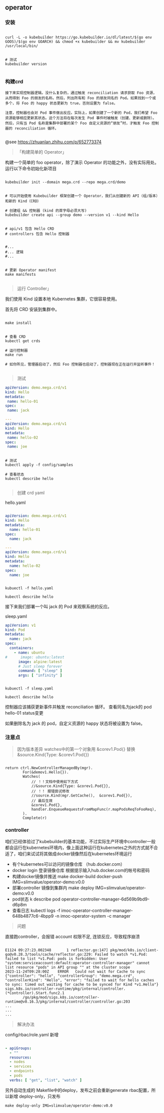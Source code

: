 ## operator

### 安装

```shell

curl -L -o kubebuilder https://go.kubebuilder.io/dl/latest/$(go env GOOS)/$(go env GOARCH) && chmod +x kubebuilder && mv kubebuilder /usr/local/bin/


# 测试
kubebuilder version


```

### 构建crd

```
接下来实现控制器逻辑。没什么复杂的，通过触发 reconciliation 请求获取 Foo 资源，从而得到 Foo 的朋友的名称。然后，列出所有和 Foo 的朋友同名的 Pod。如果找到一个或多个，将 Foo 的 happy 状态更新为 true，否则设置为 false。

注意，控制器也会对 Pod 事件做出反应。实际上，如果创建了一个新的 Pod，我们希望 Foo 资源能够相应更新其状态。这个方法将在每次发生 Pod 事件时被触发（创建、更新或删除）。然后，只有当 Pod 名称是集群中部署的某个 Foo 自定义资源的“朋友”时，才触发 Foo 控制器的 reconciliation 循环。


```


@see https://zhuanlan.zhihu.com/p/652773374


> 「构建简单的 Operator」

构建一个简单的 foo operator，除了演示 Operator 的功能之外，没有实际用处。运行以下命令初始化新项目

```shell

kubebuilder init --domain mega.crd --repo mega.crd/demo


# 可以开始使用 Kubebuilder 框架创建一个 Operator，我们从创建新的 API（组/版本）和新的 Kind（CRD）

# 创建组 && 控制器 (kind 的首字母必须大写)
kubebuilder create api --group demo --version v1 --kind Hello


# api/v1 包含 Hello CRD
# controllers 包含 Hello 控制器


#...
#... 逻辑
#...


# 更新 Operator manifest
make manifests


```

> 运行 Controller」

我们使用 Kind 设置本地 Kubernetes 集群，它很容易使用。

首先将 CRD 安装到集群中。

```shell

make install


# 查看 CRD
kubectl get crds

# 运行控制器
make run

# 如你所见，管理器启动了，然后 Foo 控制器也启动了，控制器现在正在运行并监听事件！


```


 > 测试

 ```yaml
apiVersion: demo.mega.crd/v1
kind: Hello
metadata:
  name: hello-01
spec:
  name: jack

---
apiVersion: demo.mega.crd/v1
kind: Hello
metadata:
  name: hello-02
spec:
  name: joe

 ```

 ```shell

# 测试
kubectl apply -f config/samples

# 查看状态
kubectl describe hello


```

> 创建 crd yaml


hello.yaml

```yaml

apiVersion: demo.mega.crd/v1
kind: Hello
metadata:
  name: hello-01
spec:
  name: jack

---
apiVersion: demo.mega.crd/v1
kind: Hello
metadata:
  name: hello-02
spec:
  name: joe
```

```shell

kubuectl -f hello.yaml

kubectl describe hello

```


接下来我们部署一个叫 jack 的 Pod 来观察系统的反应。


sleep.yaml


```yaml
apiVersion: v1
kind: Pod
metadata:
  name: jack
spec:
  containers:
    - name: ubuntu
#      image: ubuntu:latest
      image: alpine:latest
      # Just sleep forever
      command: [ "sleep" ]
      args: [ "infinity" ]
```


```shell

kubuectl -f sleep.yaml

kubectl describe hello

```

控制器应该捕获更新事件并触发 reconciliation 循环。 查看同名为jack的 pod hello-01 status变更

如果删除名为 jack 的 pod，自定义资源的 happy 状态将被设置为 false。


### 注意点

> 因为版本差异 watches中的第一个对象用 &corev1.Pod{} 替换 &source.Kind{Type: &corev1.Pod{}}

```golang

return ctrl.NewControllerManagedBy(mgr).
		For(&demov1.Hello{}).
		Watches(
			// ！！文档中使用如下方式
			//&source.Kind{Type: &corev1.Pod{}},
			// ！！ 报错尝试修改
			//source.Kind(mgr.GetCache(),  &corev1.Pod{}),
			// 最后生效
			&corev1.Pod{},
			handler.EnqueueRequestsFromMapFunc(r.mapPodsReqToFooReq),
		).
		Complete(r)

```

### controller

咱们已经体验过了kubebuilder的基本功能，不过实际生产环境中controller一般都会运行在kubernetes环境内，像上面这种运行在kubernetes之外的方式就不合适了，咱们来试试将其做成docker镜像然后在kubernetes环境运行

- 有个kubernetes可以访问的镜像仓库 （hub.docker.com）
- docker login 登录镜像仓库 根据提示输入hub.docker.com的帐号和密码
- 构建docker镜像并推送 make docker-build docker-push IMG=slimvalue/operator-demo:v0.0
- 部署controller 镜像到集群内 make deploy IMG=slimvalue/operator-demo:v0.0
- pod状态 k describe pod operator-controller-manager-6d569b9bd9-d6p8m
- 查看日志 kubectl logs -f imoc-operator-controller-manager-648b4877c6-4bpp9 -n imoc-operator-system  -c manager

> 问题

直接跑controller，会报错 account 权限不足, 连锁反应，导致程序崩溃

```log

E1124 09:27:23.002348       1 reflector.go:147] pkg/mod/k8s.io/client-go@v0.28.3/tools/cache/reflector.go:229: Failed to watch *v1.Pod: failed to list *v1.Pod: pods is forbidden: User "system:serviceaccount:default:operator-controller-manager" cannot list resource "pods" in API group "" at the cluster scope
2023-11-24T09:28:00Z    ERROR   Could not wait for Cache to sync        {"controller": "hello", "controllerGroup": "demo.mega.crd", "controllerKind": "Hello", "error": "failed to wait for hello caches to sync: timed out waiting for cache to be synced for Kind *v1.Hello"}
sigs.k8s.io/controller-runtime/pkg/internal/controller.(*Controller).Start.func2.1
        /go/pkg/mod/sigs.k8s.io/controller-runtime@v0.16.3/pkg/internal/controller/controller.go:203
...
...
...

```

> 解决办法

config/rbac/role.yaml 新增
```yaml

- apiGroups:
  - ""
  resources:
  - nodes
  - services
  - endpoints
  - pods
  verbs: [ "get", "list", "watch" ]
```

另外自动生成的 Makefile中的deploy，发布之前会重新generate rbac配置，所以新增 deploy-only，只发布

```shell
make deploy-only IMG=slimvalue/operator-demo:v0.0 
```
